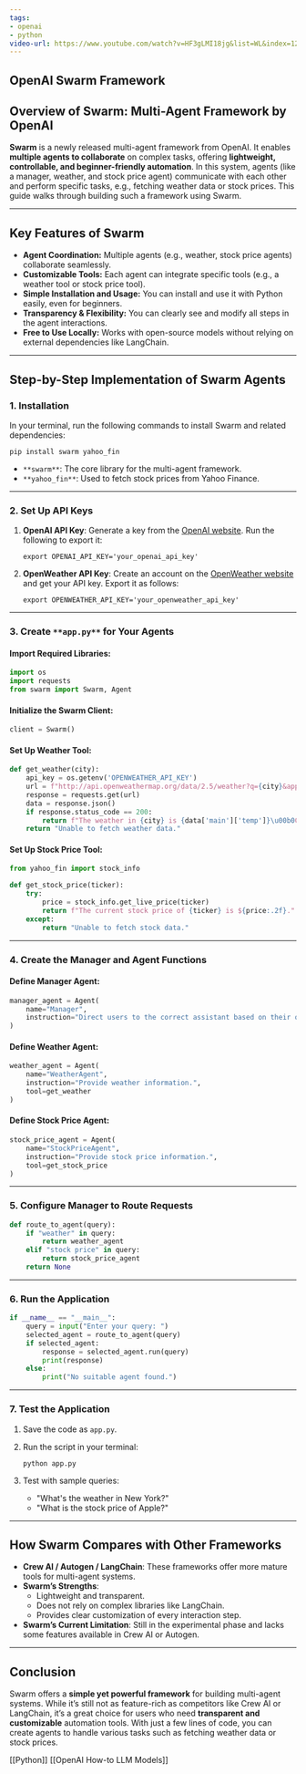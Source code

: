 ```yaml
---
tags:
- openai
- python
video-url: https://www.youtube.com/watch?v=HF3gLMI18jg&list=WL&index=12
---
```


## **OpenAI Swarm Framework**

## Overview of Swarm: Multi-Agent Framework by OpenAI

**Swarm** is a newly released multi-agent framework from OpenAI. It enables **multiple agents to collaborate** on complex tasks, offering **lightweight, controllable, and beginner-friendly automation**. In this system, agents (like a manager, weather, and stock price agent) communicate with each other and perform specific tasks, e.g., fetching weather data or stock prices. This guide walks through building such a framework using Swarm.

---

## Key Features of Swarm

- **Agent Coordination:** Multiple agents (e.g., weather, stock price agents) collaborate seamlessly.
- **Customizable Tools:** Each agent can integrate specific tools (e.g., a weather tool or stock price tool).
- **Simple Installation and Usage:** You can install and use it with Python easily, even for beginners.
- **Transparency & Flexibility:** You can clearly see and modify all steps in the agent interactions.
- **Free to Use Locally:** Works with open-source models without relying on external dependencies like LangChain.

---

## Step-by-Step Implementation of Swarm Agents

### **1. Installation**

In your terminal, run the following commands to install Swarm and related dependencies:

```
pip install swarm yahoo_fin
```

- `**swarm**`: The core library for the multi-agent framework.
- `**yahoo_fin**`: Used to fetch stock prices from Yahoo Finance.

---

### **2. Set Up API Keys**

1. **OpenAI API Key**: Generate a key from the [OpenAI website](https://platform.openai.com/). Run the following to export it:

    ```
    export OPENAI_API_KEY='your_openai_api_key'
    ```

2. **OpenWeather API Key**: Create an account on the [OpenWeather website](https://openweathermap.org/) and get your API key. Export it as follows:

    ```
    export OPENWEATHER_API_KEY='your_openweather_api_key'
    ```

---

### **3. Create** `**app.py**` **for Your Agents**

#### Import Required Libraries:

```python
import os
import requests
from swarm import Swarm, Agent
```

#### Initialize the Swarm Client:

```python
client = Swarm()
```

#### Set Up Weather Tool:

```python
def get_weather(city):
    api_key = os.getenv('OPENWEATHER_API_KEY')
    url = f"http://api.openweathermap.org/data/2.5/weather?q={city}&appid={api_key}&units=metric"
    response = requests.get(url)
    data = response.json()
    if response.status_code == 200:
        return f"The weather in {city} is {data['main']['temp']}\u00b0C with {data['weather'][0]['description']}."
    return "Unable to fetch weather data."
```

#### Set Up Stock Price Tool:

```python
from yahoo_fin import stock_info

def get_stock_price(ticker):
    try:
        price = stock_info.get_live_price(ticker)
        return f"The current stock price of {ticker} is ${price:.2f}."
    except:
        return "Unable to fetch stock data."
```

---

### **4. Create the Manager and Agent Functions**

#### Define Manager Agent:

```python
manager_agent = Agent(
    name="Manager",
    instruction="Direct users to the correct assistant based on their query."
)
```

#### Define Weather Agent:

```python
weather_agent = Agent(
    name="WeatherAgent",
    instruction="Provide weather information.",
    tool=get_weather
)
```

#### Define Stock Price Agent:

```python
stock_price_agent = Agent(
    name="StockPriceAgent",
    instruction="Provide stock price information.",
    tool=get_stock_price
)
```

---

### **5. Configure Manager to Route Requests**

```python
def route_to_agent(query):
    if "weather" in query:
        return weather_agent
    elif "stock price" in query:
        return stock_price_agent
    return None
```

---

### **6. Run the Application**

```python
if __name__ == "__main__":
    query = input("Enter your query: ")
    selected_agent = route_to_agent(query)
    if selected_agent:
        response = selected_agent.run(query)
        print(response)
    else:
        print("No suitable agent found.")
```

---

### **7. Test the Application**

1. Save the code as `app.py`.
2. Run the script in your terminal:

    ```
    python app.py
    ```

3. Test with sample queries:

    - "What's the weather in New York?"
    - "What is the stock price of Apple?"

---

## How Swarm Compares with Other Frameworks

- **Crew AI / Autogen / LangChain**: These frameworks offer more mature tools for multi-agent systems.
- **Swarm’s Strengths**:
    - Lightweight and transparent.
    - Does not rely on complex libraries like LangChain.
    - Provides clear customization of every interaction step.
- **Swarm’s Current Limitation**: Still in the experimental phase and lacks some features available in Crew AI or Autogen.

---

## Conclusion

Swarm offers a **simple yet powerful framework** for building multi-agent systems. While it’s still not as feature-rich as competitors like Crew AI or LangChain, it’s a great choice for users who need **transparent and customizable** automation tools. With just a few lines of code, you can create agents to handle various tasks such as fetching weather data or stock prices.

  [[Python]]   [[OpenAI How-to LLM Models]]